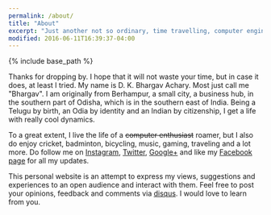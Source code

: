 ```yaml
---
permalink: /about/
title: "About"
excerpt: "Just another not so ordinary, time travelling, computer engineer."
modified: 2016-06-11T16:39:37-04:00
---
```


{% include base_path %}

Thanks for dropping by. I hope that it will not waste your time, but in case it does, at least I tried. My name is D. K. Bhargav Achary. Most just call me "Bhargav". I am originally from Berhampur, a small city, a business hub, in the southern part of Odisha, which is in the southern east of India. Being a Telugu by birth, an Odia by identity and an Indian by citizenship, I get a life with really cool dynamics.

To a great extent, I live the life of a <strike>computer enthusiast</strike> roamer, but I also do enjoy cricket, badminton, bicycling, music, gaming, traveling and a lot more. Do follow me on <a href="https://instagram.com/bhargav_achary/" target="_blank">Instagram</a>, <a href="https://twitter.com/bhargav_achary/" target="_blank">Twitter</a>, <a href="https://plus.google.com/+BhargavAchary" target="_blank">Google+</a> and like my <a href="https://facebook.com/bhargavachary.in" target="_blank">Facebook page</a> for all my updates.

This personal website is an attempt to express my views, suggestions and experiences to an open audience and interact with them. Feel free to post your opinions, feedback and comments via <a href="https://disqus.com/home/forums/bhargavacharyin/" target="_blank">disqus</a>. I would love to learn from you.
